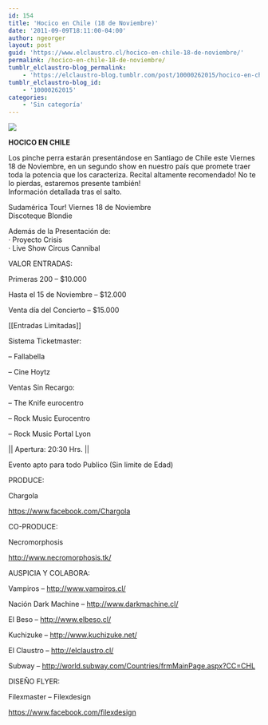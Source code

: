 ```yaml
---
id: 154
title: 'Hocico en Chile (18 de Noviembre)'
date: '2011-09-09T18:11:00-04:00'
author: ngeorger
layout: post
guid: 'https://www.elclaustro.cl/hocico-en-chile-18-de-noviembre/'
permalink: /hocico-en-chile-18-de-noviembre/
tumblr_elclaustro-blog_permalink:
    - 'https://elclaustro-blog.tumblr.com/post/10000262015/hocico-en-chile-18-de-noviembre'
tumblr_elclaustro-blog_id:
    - '10000262015'
categories:
    - 'Sin categoría'
---
```


![](https://64.media.tumblr.com/tumblr_lr9p5rJDwx1r04xdq.jpg)

**HOCICO EN CHILE**

Los pinche perra estarán presentándose en Santiago de Chile este Viernes 18 de Noviembre, en un segundo show en nuestro país que promete traer toda la potencia que los caracteriza. Recital altamente recomendado! No te lo pierdas, estaremos presente también!  
Información detallada tras el salto.

Sudamérica Tour! Viernes 18 de Noviembre  
Discoteque Blondie

Además de la Presentación de:   
· Proyecto Crisis  
· Live Show Circus Cannibal

VALOR ENTRADAS:

Primeras 200 – $10.000

Hasta el 15 de Noviembre – $12.000

Venta día del Concierto – $15.000

\[\[Entradas Limitadas\]\]

Sistema Ticketmaster:

– Fallabella

– Cine Hoytz

Ventas Sin Recargo:

– The Knife eurocentro

– Rock Music Eurocentro

– Rock Music Portal Lyon

|| Apertura: 20:30 Hrs. ||

Evento apto para todo Publico (Sin limite de Edad)

PRODUCE:

Chargola

<https://www.facebook.com/Chargola>

CO-PRODUCE:

Necromorphosis

<http://www.necromorphosis.tk/>

AUSPICIA Y COLABORA:

Vampiros – <http://www.vampiros.cl/>

Nación Dark Machine – <http://www.darkmachine.cl/>

El Beso – <http://www.elbeso.cl/>

Kuchizuke – <http://www.kuchizuke.net/>

El Claustro – <http://elclaustro.cl/>

Subway – <http://world.subway.com/Countries/frmMainPage.aspx?CC=CHL>

DISEÑO FLYER:

Filexmaster – Filexdesign

<https://www.facebook.com/filexdesign>